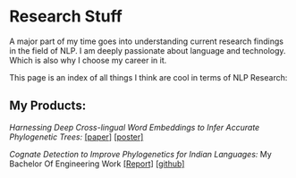 # Research Stuff

A major part of my time goes into understanding current research findings in the field of NLP. I am deeply passionate about language and technology. Which is also why I choose my career in it.

This page is an index of all things I think are cool in terms of NLP Research:

## My Products:

*Harnessing Deep Cross-lingual Word Embeddings to Infer Accurate Phylogenetic Trees:* [[paper]](/public/files/papers/cods-2020-typological.pdf) [[poster]](/public/files/posters/cods_poster.jpg)

*Cognate Detection to Improve Phylogenetics for Indian Languages:*  My Bachelor Of Engineering Work [[Report]](/public/files/papers/cognate-detection-to-improve-phylogenetics-for-india-languages.pdf)  [[github]](https://github.com/YashasviMantha/Cognate-Detection-to-Improve-Phylogenetics-for-Indian-Languages)